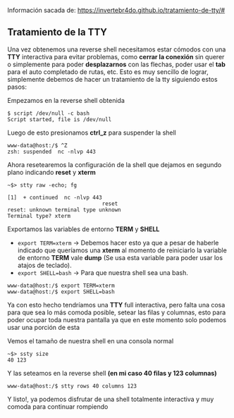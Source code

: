 Información sacada de: https://invertebr4do.github.io/tratamiento-de-tty/#

<h2>Tratamiento de la TTY</h2>

Una vez obtenemos una reverse shell necesitamos estar cómodos con una **TTY** interactiva para evitar problemas, como **cerrar la conexión** sin querer o simplemente para poder **desplazarnos** con las flechas, poder usar el **tab** para el auto completado de rutas, etc. Esto es muy sencillo de lograr, simplemente debemos de hacer un tratamiento de la tty siguiendo estos pasos:

Empezamos en la reverse shell obtenida

```
$ script /dev/null -c bash
Script started, file is /dev/null
```

Luego de esto presionamos **ctrl_z** para suspender la shell

```
www-data@host:/$ ^Z
zsh: suspended  nc -nlvp 443
```

Ahora resetearemos la configuración de la shell que dejamos en segundo plano indicando **reset** y **xterm**

```
~$> stty raw -echo; fg
```

```
[1]  + continued  nc -nlvp 443
                              reset
reset: unknown terminal type unknown
Terminal type? xterm
```

Exportamos las variables de entorno **TERM** y **SHELL**

- `export TERM=xterm` -> Debemos hacer esto ya que a pesar de haberle indicado que queríamos una **xterm** al momento de reiniciarlo la variable de entorno **TERM** vale **dump** (Se usa esta variable para poder usar los atajos de teclado).
- `export SHELL=bash` -> Para que nuestra shell sea una bash.

```
www-data@host:/$ export TERM=xterm
www-data@host:/$ export SHELL=bash
```

Ya con esto hecho tendríamos una **TTY** full interactiva, pero falta una cosa para que sea lo más comoda posible, setear las filas y columnas, esto para poder ocupar toda nuestra pantalla ya que en este momento solo podemos usar una porción de esta

Vemos el tamaño de nuestra shell en una consola normal

```
~$> ssty size
40 123
```

Y las seteamos en la reverse shell **(en mi caso 40 filas y 123 columnas)**

```
www-data@host:/$ stty rows 40 columns 123
```

Y listo!, ya podemos disfrutar de una shell totalmente interactiva y muy comoda para continuar rompiendo
